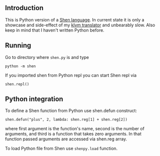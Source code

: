 Introduction
------------
This is Python version of a [Shen language](http://shenlanguage.org). In
current state it is only a showcase and side-effect of my [klvm
translator](https://github.com/gravicappa/klvm) and unbearably slow. Also keep
in mind that I haven't written Python before.

Running
-------
Go to directory where `shen.py` is and type

    python -m shen

If you imported shen from Python repl you can start Shen repl via

    shen.repl()

Python integration
------------------
To define a Shen function from Python use shen.defun construct:

    shen.defun("plus", 2, lambda: shen.reg[1] + shen.reg[2])

where first argument is the function's name, second is the number of
arguments, and third is a function that takes zero arguments. In that function
passed arguments are accessed via shen.reg array.

To load Python file from Shen use `shenpy.load` function.
